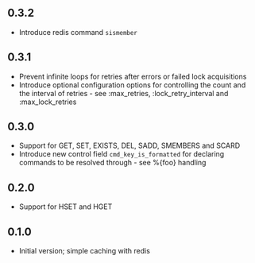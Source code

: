 ## 0.3.2
 - Introduce redis command `sismember`

## 0.3.1
 - Prevent infinite loops for retries after errors or failed lock acquisitions
 - Introduce optional configuration options for controlling the count and
   the interval of retries - see :max_retries, :lock_retry_interval and
   :max_lock_retries

## 0.3.0
 - Support for GET, SET, EXISTS, DEL, SADD, SMEMBERS and SCARD
 - Introduce new control field `cmd_key_is_formatted` for declaring commands
   to be resolved through - see %{foo} handling

## 0.2.0
 - Support for HSET and HGET

## 0.1.0
 - Initial version; simple caching with redis
